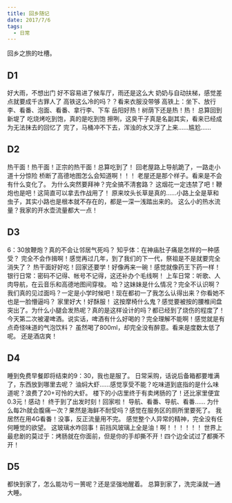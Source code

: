 ```yaml
---
title: 回乡随记
date: 2017/7/6
tags:
  - 日常
---
```


回乡之旅的吐槽。
<!-- more -->

## D1
好大雨，不想出门
好不容易进了候车厅，雨还是这么大
奶奶与自动扶梯，感觉差点就要成千古罪人了
高铁这么冷的吗？？看来衣服没带够
高铁上：坐下、放行李、看番、泡面、看番、拿行李、下车
岳阳好热！树荫下还是热！热！
总算回到新堤了
吃烧烤吃到饱，真的是吃到饱
擦咧，这臭干子真是名副其实，看来已经成为无法抹去的回忆了
完了，马桶冲不下去，浑浊的水又浮了上来……尴尬……

## D2
热干面！热干面！正宗的热干面！总算吃到了！
回老屋路上导航跪了，一路走小道十分惊险
桥断了高德地图怎么会知道啊！！！
老屋还是那个样子。看来是不会有什么变化了。
为什么突然要拜神？完全搞不清套路？
这烟花一定违禁了吧！鞭炮也是吧！这简直可以拿去作战用了！
原来坟头长草是真的……小路上全是草和虫子，其实小路也是根本就不存在的，都是一深一浅踏出来的。
这么小的热水流量？我家的开水壶流量都大一点！

## D3
6：30放鞭炮？真的不会让邻居气死吗？
知乎体：在神庙肚子痛是怎样的一种感受？
完全不会作揖啊！感觉再过几年，到了我们的下一代，祭祖是不是就要完全消失了？
热干面好好吃！回家还要学！好像再来一碗！感觉就像药王下药一样！
银行日常：密码不记得、帐号不记得，这还补办个毛线啊！
上车日常：听歌、人肉导航，在云音乐和高德地图间穿梭。
哈？这妹妹是什么情况？完全不认识啊？我们真的见过面吗？一定是小学时候吧！现在都初一了我怎么认得出来？你看她不也是一脸懵逼吗？
家里好大！好酥服！
这按摩椅什么鬼？感觉要被按的腰椎间盘突出了。为什么小腿会发热呢？真的是这样设计的吗？都已经到了烧伤的程度了！
今天第二次被灌啤酒。说实话，啤酒有什么好喝的？完全理解不能啊！感觉就是有点奇怪味道的气泡饮料？
虽然喝了800ml，却完全没有醉意。看来是度数太低了呢。
还是酒店爽！

## D4
睡到免费早餐即将结束的9：30，我也是服了。
日常采购，话说后备箱都要堆满了，东西放到哪里去呢？
油焖大虾……感觉享受不能？吃味道到底指的是什么味道呢？浪费了20+可怜的大虾。
楼下的小店里终于有卖烤肠的了！还比家里便宜0.3元！感动！
终于到了出发时刻！回家啦！
导航、看番、导航、看番……
为什么每2h就会腹痛一次？果然是海鲜不耐受吗？感觉在服务区的厕所里要死了。
我居然在用4G看番！没事，反正流量用不完。
感觉整个人异常的精神，完全没有任何睡觉的欲望。
这玻璃水咋回事！前挡风玻璃上全是油！啊！！！！！！
世界上最悲剧的莫过于：烤肠就在你面前，但是你的手却撕不开！四个边全试过了都撕不开！

## D5
都快到家了，怎么能功亏一篑呢？还是坚强地醒着。
总算到家了，洗完澡就一通大睡。